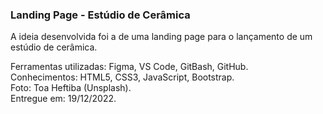 ### Landing Page - Estúdio de Cerâmica
A ideia desenvolvida foi a de uma landing page para o lançamento de um estúdio de cerâmica. 

Ferramentas utilizadas: Figma, VS Code, GitBash, GitHub.</br>
Conhecimentos: HTML5, CSS3, JavaScript, Bootstrap.</br>
Foto: Toa Heftiba (Unsplash).</br>
Entregue em: 19/12/2022.</br>
